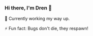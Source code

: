 ### Hi there, I'm Dren 👋


🧠 Currently working my way up.

⚡ Fun fact: Bugs don't die, they respawn!
